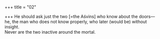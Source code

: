 +++
title = "02"

+++
He should ask just the two [=the Aśvins] who know about the doors—he,  the man who does not know properly, who later (would be) without  insight.  
Never are the two inactive around the mortal.  
